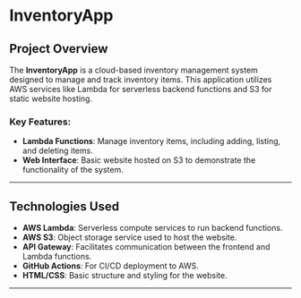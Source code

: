 # InventoryApp

## Project Overview

The **InventoryApp** is a cloud-based inventory management system designed to manage and track inventory items. This application utilizes AWS services like Lambda for serverless backend functions and S3 for static website hosting.

### Key Features:
- **Lambda Functions**: Manage inventory items, including adding, listing, and deleting items.
- **Web Interface**: Basic website hosted on S3 to demonstrate the functionality of the system.

---

## Technologies Used

- **AWS Lambda**: Serverless compute services to run backend functions.
- **AWS S3**: Object storage service used to host the website.
- **API Gateway**: Facilitates communication between the frontend and Lambda functions.
- **GitHub Actions**: For CI/CD deployment to AWS.
- **HTML/CSS**: Basic structure and styling for the website.

---


